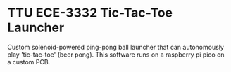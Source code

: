 # TTU ECE-3332 Tic-Tac-Toe Launcher

Custom solenoid-powered ping-pong ball launcher that can autonomously play 'tic-tac-toe' (beer pong). This software runs on a raspberry pi pico on a custom PCB. 
